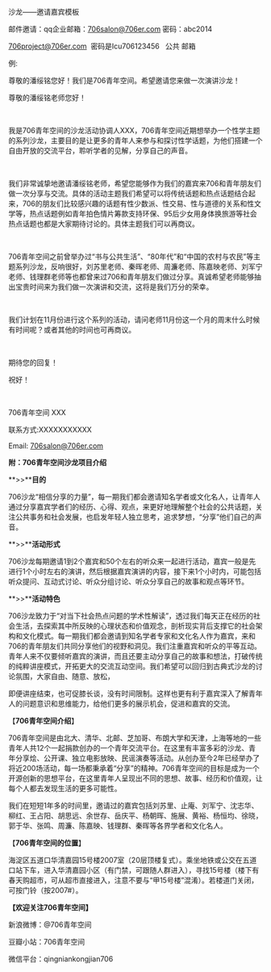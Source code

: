 沙龙——邀请嘉宾模板



邮件邀请：qq企业邮箱：706salon@706er.com 密码：abc2014



706project@706er.com  密码是Icu706123456   公共 邮箱



例:



尊敬的潘绥铭您好！我们是706青年空间。希望邀请您来做一次演讲沙龙！



尊敬的潘绥铭老师您好！



 



我是706青年空间的沙龙活动协调人XXX，706青年空间近期想举办一个性学主题的系列沙龙，主要目的是让更多的青年人来参与和探讨性学话题，为他们搭建一个自由开放的交流平台，聆听学者的见解，分享自己的声音。



 



我们非常诚挚地邀请潘绥铭老师，希望您能够作为我们的嘉宾来706和青年朋友们做一次分享与交流。具体的活动主题我们希望可以将传统话题和热点话题结合起来，706的朋友们比较感兴趣的话题有性少数派、性交易、性与道德的关系和性文学等，热点话题例如青年拍色情片筹款支持环保、95后少女用身体换旅游等社会热点话题也都是大家期待讨论的。具体主题我们可以再商议。



 



706青年空间之前曾举办过“书与公共生活”、“80年代”和“中国的农村与农民”等主题系列沙龙，反响很好，刘苏里老师、秦晖老师、周濂老师、陈嘉映老师、刘军宁老师、钱理群老师等也都曾来过706和青年朋友们做过分享。真诚希望老师能够抽出宝贵时间来为我们做一次演讲和交流，这将是我们万分的荣幸。



 



我们计划在11月份进行这个系列的活动，请问老师11月份这一个月的周末什么时候有时间呢？或者其他的时间也可再商议。



 



期待您的回复！



祝好！



 



706青年空间  XXX



联系方式:XXXXXXXXXXX



Email: 706salon@706er.com



**附：706青年空间沙龙项目介绍**



**>>****目的**



706沙龙“相信分享的力量”，每一期我们都会邀请知名学者或文化名人，让青年人通过分享嘉宾学者们的经历、心得、观点，来更好地理解整个社会的公共话题，关注公共事务和社会发展，也启发年轻人独立思考，追求梦想，“分享”他们自己的声音。



**>>****活动形式**



706沙龙每期邀请1到2个嘉宾和50个左右的听众来一起进行活动，嘉宾一般是先进行1个小时左右的演讲，然后根据嘉宾演讲的内容，接下来1个小时内，可能包括听众提问、互动式讨论、听众分组讨论、听众分享自己的故事和观点等环节。



**>>****活动特色**



706沙龙致力于“对当下社会热点问题的学术性解读”，透过我们每天正在经历的社会生活，去探索其中所反映的心理状态和价值观念，剖析现实背后支撑它的社会架构和文化模式。每一期我们都会邀请到知名学者专家和文化名人作为嘉宾，来和706的青年朋友们共同分享他们的视野和洞见。我们注重嘉宾和听众的平等互动。青年人来不仅要倾听嘉宾的演讲，而且还要主动分享自己的故事和想法，打破传统的纯粹讲座模式，开拓更大的交流互动空间。我们希望可以回归到古典式沙龙的讨论氛围，大家自由、随意、放松，



即便讲座结束，也可促膝长谈，没有时间限制。这样也更有利于嘉宾深入了解青年人的问题意识和思维能力，给他们更多的展示机会，促进和嘉宾的交流。



【**706青年空间介绍**】



706青年空间是由北大、清华、北邮、芝加哥、布朗大学和天津，上海等地的一些青年人共12个一起捐款创办的一个青年交流平台。在这里有丰富多彩的沙龙、青年分享烩、公开课、独立电影放映、民谣演奏等活动。从创办至今2年已经举办了将近200场活动，每一场都秉承着“分享”的精神。706青年空间的目标是成为一个开源创新的思想平台，在这里青年人呈现出不同的思想、故事、经历和价值观，让每个人都去发现生活的更多可能性。



我们在短短1年多的时间里，邀请过的嘉宾包括刘苏里、止庵、刘军宁、沈志华、柳红、王占阳、胡思远、余世存、岳庆平、杨朝晖、施展、黄裕、杨恒均、徐晓，郭于华、张鸣、周濂、陈嘉映、钱理群、秦晖等各界学者和文化名人。



【**706青年空间的位置**】



海淀区五道口华清嘉园15号楼2007室（20层顶楼复式）。乘坐地铁或公交在五道口站下车，进入华清嘉园小区（有门禁，可跟随人群进入），寻找15号楼（楼下有春天购超市，可从超市直接进入，注意不要与“甲15号楼”混淆）。若楼道门关闭，可按门铃（按2007#）。



**【欢迎关注706青年空间】**



新浪微博：@706青年空间



豆瓣小站：706青年空间



微信平台：qingniankongjian706






